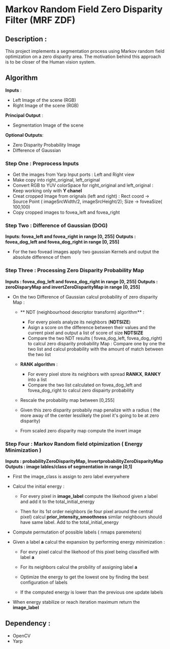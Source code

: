 # Markov Random Field Zero Disparity Filter  (MRF ZDF)

## Description :
 This project implements a segmentation process using Markov random field optimization on a zero disparity area. The motivation behind this approach is to be closer of the Human vision system. 
 
 
## Algorithm
**Inputs** : 
- Left Image of the scene (RGB)
- Right Image of the scene (RGB)

**Principal Output** : 
- Segmentation Image of the scene

**Optional Outputs**:
- Zero Disparity Probability Image
- Difference of Gaussian

### Step One : Preprocess Inputs
 - Get the images from Yarp Input ports : Left and Right view
 - Make copy into right_original, left_original
 - Convert RGB to YUV colorSpace for right_original and left_original :  Keep working only with **Y chanel**
 - Creat cropped Image from orignals (left and right) : 
 Rect coord -> Source Point ( imageSrcWidth/2, imageSrcHeight/2); 
 Size -> foveaSize( 100,100)
 - Copy cropped images to fovea_left and fovea_right

### Step Two : Difference of Gaussian (DOG)
**Inputs: fovea_left and fovea_right in range [0, 255]** 
**Outputs : fovea_dog_left and fovea_dog_right in range [0, 255]**

 - For the  two fovead images apply two gaussian Kernels and output the absolute difference of them

### Step Three : Processing Zero Disparity Probability Map
**Inputs : fovea_dog_left and fovea_dog_right in range [0, 255]** 
**Outputs : zeroDisparyMap and invertZeroDisparityMap in range [0, 255]**

 - On the two Difference of Gaussian calcul probability of zero disparity Map :
 	- ** NDT (neighbourhood descriptor transform) algorithm** :
 		- For every pixels analyze its neighbors  (**NDTSIZE**)
 		- Asign a score on the difference between their values and the current pixel and output a list of  score of size **NDTSIZE**
 		- Compare the two NDT results ( fovea_dog_left, fovea_dog_right) to calcul zero disparity probability Map : Compare one by one the two list and calcul probability with the amount of match between the two list
 		
 	- **RANK algorithm** :
 		- For every pixel store its neighbors with spread **RANKX**, **RANKY** into a list
 		- Compare the two list calculated on fovea_dog_left and fovea_dog_right to calcul zero dispairty probability
 		
 	- Rescale the probability map between [0,255]
 	- Given this zero disparity probabily map penalize with a radius ( the more away of the center lesslikely the pixel it's going to be at zero disparity)
 	- From scaled zero disparity map compute the invert image
 	
 	
 	
### Step Four : Markov Random field otpimization ( Energy Minimization )
 **Inputs : probabilityZeroDisparityMap, InvertprobabilityZeroDisparityMap**
 **Outputs : image lables/class of segmentation in range [0,1]**
 
  - First the image_class is assign to zero label everywhere
  - Calcul the initial energy :
  	- For every pixel in **image_label** compute the likehood given a label and add it to the total_initial_energy 
  
  	- Then for its 1st order neighbors (ie four pixel around the central pixel) calcul **prior_intensity_smoothness** similar neighbours should have same label. Add to the total_initial_energy
  	
  - Compute permutation of possible labels ( nmaps paremeters)
  - Given a label **a** calcul the expansion  by performing energy minimization :
  	- For evry pixel calcul the likehood of this pixel being classified with label **a**
  	- For its neighbors  calcul the probility of assigning label **a**
  		
  	- Optimize the energy to get the lowest one by finding the best configuration of labels
  	- If the computed energy is lower than the previous one update labels

  - When energy stabilize or reach iteration maximum return the **image_label**
## Dependency :
- OpenCV 
- Yarp